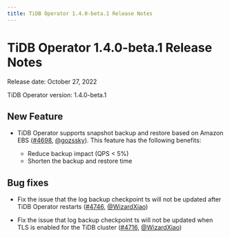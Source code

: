 ```yaml
---
title: TiDB Operator 1.4.0-beta.1 Release Notes
---
```


# TiDB Operator 1.4.0-beta.1 Release Notes

Release date: October 27, 2022

TiDB Operator version: 1.4.0-beta.1

## New Feature

- TiDB Operator supports snapshot backup and restore based on Amazon EBS ([#4698](https://github.com/pingcap/tidb-operator/pull/4698), [@gozssky](https://github.com/gozssky)). This feature has the following benefits:

    - Reduce backup impact (QPS < 5%)
    - Shorten the backup and restore time

## Bug fixes

- Fix the issue that the log backup checkpoint ts will not be updated after TiDB Operator restarts ([#4746](https://github.com/pingcap/tidb-operator/pull/4746), [@WizardXiao](https://github.com/WizardXiao))

- Fix the issue that log backup checkpoint ts will not be updated when TLS is enabled for the TiDB cluster ([#4716](https://github.com/pingcap/tidb-operator/pull/4716), [@WizardXiao](https://github.com/WizardXiao))
